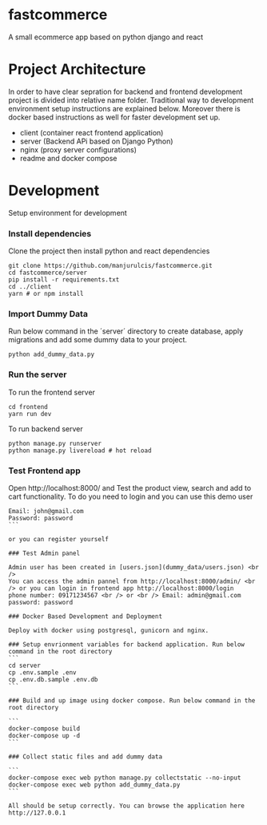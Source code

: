 # fastcommerce
A small ecommerce app based on python django and react

# Project Architecture
In order to have clear sepration for backend and frontend development project is divided into relative name folder. Traditional way to development environment setup instructions are explained below. Moreover there is docker based instructions as well for faster development set up. 
 - client (container react frontend application)
 - server (Backend APi based on Django Python)
 - nginx (proxy server configurations)
 - readme and docker compose


# Development

Setup environment for development

### Install dependencies

Clone the project then install python and react dependencies

```
git clone https://github.com/manjurulcis/fastcommerce.git
cd fastcommerce/server
pip install -r requirements.txt
cd ../client
yarn # or npm install
```

### Import Dummy Data

Run below command in the ´server´ directory to create database, apply migrations and add some dummy data to your project.

```
python add_dummy_data.py
```

### Run the server
To run the frontend server
```
cd frontend
yarn run dev
````

To run backend server

```
python manage.py runserver
python manage.py livereload # hot reload

```
### Test Frontend app
Open http://localhost:8000/ and Test the product view, search and add to cart functionality. To do you need to login and you can use this demo user 
````
Email: john@gmail.com
Password: password
```

or you can register yourself

### Test Admin panel

Admin user has been created in [users.json](dummy_data/users.json) <br />
You can access the admin pannel from http://localhost:8000/admin/ <br /> or you can login in frontend app http://localhost:8000/login
phone number: 09171234567 <br /> or <br /> Email: admin@gmail.com
password: password

### Docker Based Development and Deployment

Deploy with docker using postgresql, gunicorn and nginx.

### Setup envrionment variables for backend application. Run below command in the root directory
```
cd server
cp .env.sample .env
cp .env.db.sample .env.db
```

### Build and up image using docker compose. Run below command in the root directory

```
docker-compose build
docker-compose up -d
```

### Collect static files and add dummy data

```
docker-compose exec web python manage.py collectstatic --no-input
docker-compose exec web python add_dummy_data.py
```

All should be setup correctly. You can browse the application here http://127.0.0.1



